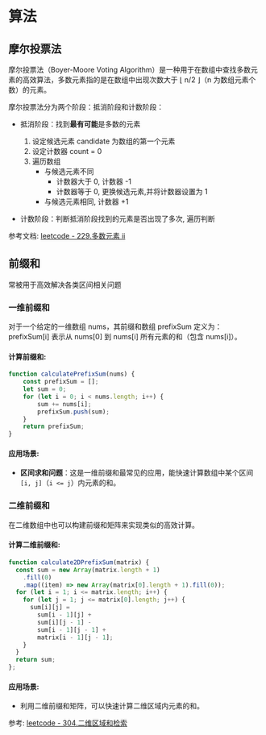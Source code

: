 # 算法

## 摩尔投票法

摩尔投票法（Boyer-Moore Voting Algorithm）是一种用于在数组中查找多数元素的高效算法，多数元素指的是在数组中出现次数大于 ⌊ n/2 ⌋（n 为数组元素个数）的元素。

摩尔投票法分为两个阶段：抵消阶段和计数阶段：

- 抵消阶段：找到**最有可能**是多数的元素

  1. 设定候选元素 candidate 为数组的第一个元素
  2. 设定计数器 count = 0
  3. 遍历数组
     - 与候选元素不同
       - 计数器大于 0, 计数器 -1
       - 计数器等于 0, 更换候选元素,并将计数器设置为 1
     - 与候选元素相同, 计数器 +1

- 计数阶段：判断抵消阶段找到的元素是否出现了多次, 遍历判断

参考文档: [leetcode - 229.多数元素 ii](https://leetcode.cn/problems/majority-element-ii/solutions/123170/liang-fu-dong-hua-yan-shi-mo-er-tou-piao-fa-zui-zh/)

## 前缀和

常被用于高效解决各类区间相关问题

### 一维前缀和

对于一个给定的一维数组 nums，其前缀和数组 prefixSum 定义为：prefixSum[i] 表示从 nums[0] 到 nums[i] 所有元素的和（包含 nums[i]）。

#### 计算前缀和:

```javascript
function calculatePrefixSum(nums) {
    const prefixSum = [];
    let sum = 0;
    for (let i = 0; i < nums.length; i++) {
        sum += nums[i];
        prefixSum.push(sum);
    }
    return prefixSum;
}
```

#### 应用场景:

* **区间求和问题**：这是一维前缀和最常见的应用，能快速计算数组中某个区间 `[i, j]`（`i <= j`）内元素的和。

### 二维前缀和

在二维数组中也可以构建前缀和矩阵来实现类似的高效计算。

#### 计算二维前缀和:

```js
function calculate2DPrefixSum(matrix) {
  const sum = new Array(matrix.length + 1)
    .fill(0)
    .map((item) => new Array(matrix[0].length + 1).fill(0));
  for (let i = 1; i <= matrix.length; i++) {
    for (let j = 1; j <= matrix[0].length; j++) {
      sum[i][j] =
        sum[i - 1][j] +
        sum[i][j - 1] -
        sum[i - 1][j - 1] +
        matrix[i - 1][j - 1];
    }
  }
  return sum;
};
```

#### 应用场景:

* 利用二维前缀和矩阵，可以快速计算二维区域内元素的和。



参考:  [leetcode - 304.二维区域和检索](https://leetcode.cn/problems/range-sum-query-2d-immutable/description/)

